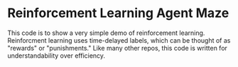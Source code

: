 # Reinforcement Learning Agent Maze
This code is to show a very simple demo of reinforcement learning. Reinforcment learning uses time-delayed labels, which can be thought of as "rewards" or "punishments." Like many other repos, this code is written for understandability over efficiency.

